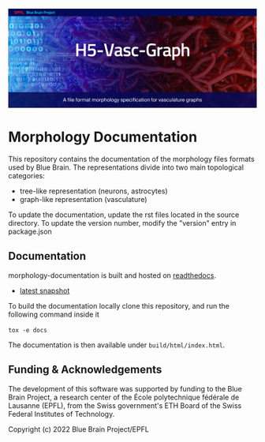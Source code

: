 ![Morphology Documentation Logo](source/logo/BBP-morphology-documentation.jpg)

# Morphology Documentation
This repository contains the documentation of the morphology files formats used by Blue Brain. The representations divide into two main topological categories:
* tree-like representation (neurons, astrocytes)
* graph-like representation (vasculature)

To update the documentation, update the rst files located in the source directory.
To update the version number, modify the "version" entry in package.json

## Documentation
morphology-documentation is built and hosted on [readthedocs](https://readthedocs.org/).

* [latest snapshot](http://morphology-documentation.readthedocs.org/en/latest/)

To build the documentation locally clone this repository, and run the following command inside it

```tox -e docs```

The documentation is then available under `build/html/index.html`.

Funding & Acknowledgements
-------------------------

The development of this software was supported by funding to the Blue Brain Project, a research center of the École polytechnique fédérale de Lausanne (EPFL), from the Swiss government's ETH Board of the Swiss Federal Institutes of Technology.

Copyright (c) 2022 Blue Brain Project/EPFL
